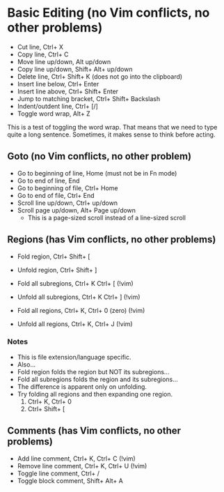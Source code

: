 # Basic Editing (no Vim conflicts, no other problems)

* Cut line, Ctrl+ X
* Copy line, Ctrl+ C
* Move line up/down, Alt up/down
* Copy line up/down, Shift+ Alt+ up/down
* Delete line, Ctrl+ Shift+ K (does not go into the clipboard)
* Insert line below, Ctrl+ Enter
* Insert line above, Ctrl+ Shift+ Enter
* Jump to matching bracket, Ctrl+ Shift+ Backslash
* Indent/outdent line, Ctrl+ [/]
* Toggle word wrap, Alt+ Z

This is a test of toggling the word wrap. That means that we need to type quite a long sentence. Sometimes, it makes sense to think before acting. 

## Goto (no Vim conflicts, no other problem)

* Go to beginning of line, Home (must not be in Fn mode)
* Go to end of line, End
* Go to beginning of file, Ctrl+ Home
* Go to end of file, Ctrl+ End
* Scroll line up/down, Ctrl+ up/down
* Scroll page up/down, Alt+ Page up/down
    * This is a page-sized scroll instead of a line-sized scroll

## Regions (has Vim conflicts, no other problems)

* Fold region, Ctrl+ Shift+ [
* Unfold region, Ctrl+ Shift+ ]

* Fold all subregions, Ctrl+ K Ctrl+ [ (!vim)
* Unfold all subregions, Ctrl+ K Ctrl+ ] (!vim)

* Fold all regions, Ctrl+ K, Ctrl+ 0 (zero) (!vim)
* Unfold all regions, Ctrl+ K, Ctrl+ J (!vim)

### Notes

* This is file extension/language specific.
* Also...
* Fold region folds the region but NOT its subregions... 
* Fold all subregions folds the region and its subregions...
* The difference is apparent only on unfolding.
* Try folding all regions and then expanding one region.
    1. Ctrl+ K, Ctrl+ 0
    2. Ctrl+ Shift+ [

## Comments (has Vim conflicts, no other problems)

* Add line comment, Ctrl+ K, Ctrl+ C (!vim)
* Remove line comment,  Ctrl+ K, Ctrl+ U (!vim)
* Toggle line comment, Ctrl+ /
* Toggle block comment, Shift+ Alt+ A